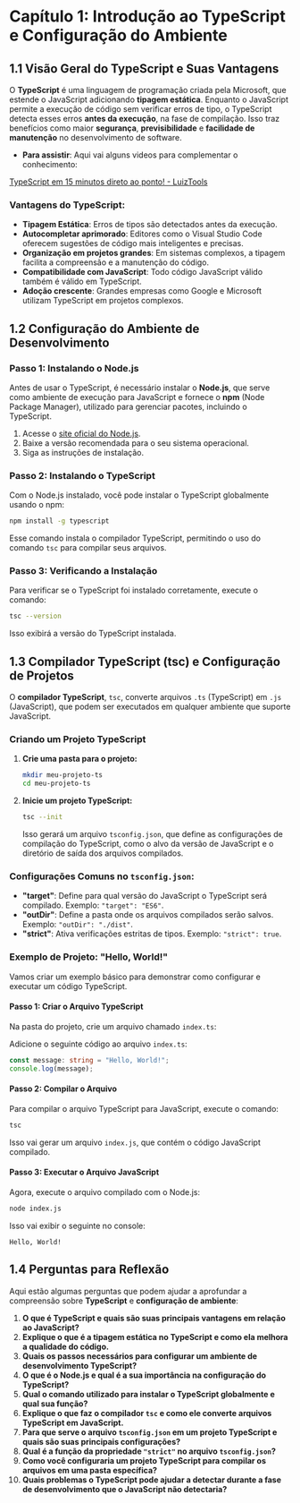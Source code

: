 # Capítulo 1: Introdução ao TypeScript e Configuração do Ambiente

## 1.1 Visão Geral do TypeScript e Suas Vantagens

O **TypeScript** é uma linguagem de programação criada pela Microsoft, que estende o JavaScript adicionando **tipagem estática**. Enquanto o JavaScript permite a execução de código sem verificar erros de tipo, o TypeScript detecta esses erros **antes da execução**, na fase de compilação. Isso traz benefícios como maior **segurança**, **previsibilidade** e **facilidade de manutenção** no desenvolvimento de software.

- **Para assistir**: Aqui vai alguns videos para complementar o conhecimento:

[TypeScript em 15 minutos direto ao ponto! - LuizTools](https://www.youtube.com/watch?v=g0hkeyMb45U)

### Vantagens do TypeScript:
- **Tipagem Estática**: Erros de tipos são detectados antes da execução.
- **Autocompletar aprimorado**: Editores como o Visual Studio Code oferecem sugestões de código mais inteligentes e precisas.
- **Organização em projetos grandes**: Em sistemas complexos, a tipagem facilita a compreensão e a manutenção do código.
- **Compatibilidade com JavaScript**: Todo código JavaScript válido também é válido em TypeScript.
- **Adoção crescente**: Grandes empresas como Google e Microsoft utilizam TypeScript em projetos complexos.

## 1.2 Configuração do Ambiente de Desenvolvimento

### Passo 1: Instalando o Node.js
Antes de usar o TypeScript, é necessário instalar o **Node.js**, que serve como ambiente de execução para JavaScript e fornece o **npm** (Node Package Manager), utilizado para gerenciar pacotes, incluindo o TypeScript.

1. Acesse o [site oficial do Node.js](https://nodejs.org/).
2. Baixe a versão recomendada para o seu sistema operacional.
3. Siga as instruções de instalação.

### Passo 2: Instalando o TypeScript
Com o Node.js instalado, você pode instalar o TypeScript globalmente usando o npm:

```bash
npm install -g typescript
```

Esse comando instala o compilador TypeScript, permitindo o uso do comando `tsc` para compilar seus arquivos.

### Passo 3: Verificando a Instalação
Para verificar se o TypeScript foi instalado corretamente, execute o comando:

```bash
tsc --version
```

Isso exibirá a versão do TypeScript instalada.

## 1.3 Compilador TypeScript (tsc) e Configuração de Projetos

O **compilador TypeScript**, `tsc`, converte arquivos `.ts` (TypeScript) em `.js` (JavaScript), que podem ser executados em qualquer ambiente que suporte JavaScript.

### Criando um Projeto TypeScript

1. **Crie uma pasta para o projeto:**
   ```bash
   mkdir meu-projeto-ts
   cd meu-projeto-ts
   ```

2. **Inicie um projeto TypeScript:**
   ```bash
   tsc --init
   ```
   Isso gerará um arquivo `tsconfig.json`, que define as configurações de compilação do TypeScript, como o alvo da versão de JavaScript e o diretório de saída dos arquivos compilados.

### Configurações Comuns no `tsconfig.json`:
- **"target"**: Define para qual versão do JavaScript o TypeScript será compilado. Exemplo: `"target": "ES6"`.
- **"outDir"**: Define a pasta onde os arquivos compilados serão salvos. Exemplo: `"outDir": "./dist"`.
- **"strict"**: Ativa verificações estritas de tipos. Exemplo: `"strict": true`.

### Exemplo de Projeto: "Hello, World!"

Vamos criar um exemplo básico para demonstrar como configurar e executar um código TypeScript.

#### Passo 1: Criar o Arquivo TypeScript
Na pasta do projeto, crie um arquivo chamado `index.ts`:

Adicione o seguinte código ao arquivo `index.ts`:

```typescript
const message: string = "Hello, World!";
console.log(message);
```

#### Passo 2: Compilar o Arquivo
Para compilar o arquivo TypeScript para JavaScript, execute o comando:

```bash
tsc
```

Isso vai gerar um arquivo `index.js`, que contém o código JavaScript compilado.

#### Passo 3: Executar o Arquivo JavaScript
Agora, execute o arquivo compilado com o Node.js:

```bash
node index.js
```

Isso vai exibir o seguinte no console:

```
Hello, World!
```

## 1.4 Perguntas para Reflexão

Aqui estão algumas perguntas que podem ajudar a aprofundar a compreensão sobre **TypeScript** e **configuração de ambiente**:

1. **O que é TypeScript e quais são suas principais vantagens em relação ao JavaScript?**
2. **Explique o que é a tipagem estática no TypeScript e como ela melhora a qualidade do código.**
3. **Quais os passos necessários para configurar um ambiente de desenvolvimento TypeScript?**
4. **O que é o Node.js e qual é a sua importância na configuração do TypeScript?**
5. **Qual o comando utilizado para instalar o TypeScript globalmente e qual sua função?**
6. **Explique o que faz o compilador `tsc` e como ele converte arquivos TypeScript em JavaScript.**
7. **Para que serve o arquivo `tsconfig.json` em um projeto TypeScript e quais são suas principais configurações?**
8. **Qual é a função da propriedade `"strict"` no arquivo `tsconfig.json`?**
9. **Como você configuraria um projeto TypeScript para compilar os arquivos em uma pasta específica?**
10. **Quais problemas o TypeScript pode ajudar a detectar durante a fase de desenvolvimento que o JavaScript não detectaria?**
